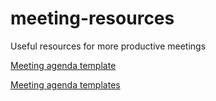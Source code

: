 # meeting-resources
Useful resources for more productive meetings

[Meeting agenda template](https://www.hugo.team/blog/sample-meeting-agenda-examples)

[Meeting agenda templates](https://www.hugo.team/meeting-templates)
